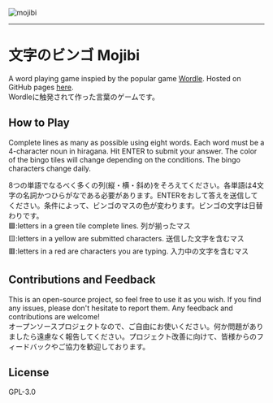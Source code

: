 ![mojibi](https://user-images.githubusercontent.com/38994662/229701039-b8d46535-7d7d-4294-a5b2-5ffed18e853c.jpg)

---
# 文字のビンゴ Mojibi
A word playing game inspied by the popular game [Wordle](https://www.nytimes.com/games/wordle/). Hosted on GitHub pages [here](https://n2dev.github.io/mojibi/).  
Wordleに触発されて作った言葉のゲームです。  

## How to Play
Complete lines as many as possible using eight words. Each word must be a 4-character noun in hiragana. Hit ENTER to submit your answer. The color of the bingo tiles will change depending on the conditions. The bingo characters change daily.  

8つの単語でなるべく多くの列(縦・横・斜め)をそろえてください。各単語は4文字の名詞かつひらがなである必要があります。ENTERをおして答えを送信してください。条件によって、ビンゴのマスの色が変わります。ビンゴの文字は日替わりです。  
🟩:letters in a green tile complete lines. 列が揃ったマス  
🟨:letters in a yellow are submitted characters. 送信した文字を含むマス  
🟥:letters in a red are characters you are typing. 入力中の文字を含むマス  
  
## Contributions and Feedback
This is an open-source project, so feel free to use it as you wish. If you find any issues, please don't hesitate to report them. Any feedback and contributions are welcome!  
オープンソースプロジェクトなので、ご自由にお使いください。何か問題がありましたら遠慮なく報告してください。プロジェクト改善に向けて、皆様からのフィードバックやご協力を歓迎しております。

## License
GPL-3.0 

